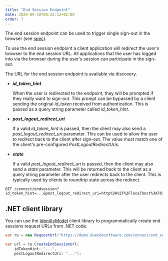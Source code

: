 ```yaml
---
title: "End Session Endpoint"
date: 2020-09-10T08:22:12+02:00
order: 7
---
```


The end session endpoint can be used to trigger single sign-out in the browser (see [spec](https://openid.net/specs/openid-connect-rpinitiated-1_0.html)).

To use the end session endpoint a client application will redirect the user's browser to the end session URL.
All applications that the user has logged into via the browser during the user's session can participate in the sign-out.

The URL for the end session endpoint is available via discovery.

* ***id_token_hint***

    When the user is redirected to the endpoint, they will be prompted if they really want to sign-out. 
    This prompt can be bypassed by a client sending the original *id_token* received from authentication.
    This is passed as a query string parameter called *id_token_hint*.

* ***post_logout_redirect_uri***

    If a valid *id_token_hint* is passed, then the client may also send a *post_logout_redirect_uri* parameter.
    This can be used to allow the user to redirect back to the client after sign-out.
    The value must match one of the client's pre-configured *PostLogoutRedirectUris*.

* ***state***

    If a valid *post_logout_redirect_uri* is passed, then the client may also send a *state* parameter.
    This will be returned back to the client as a query string parameter after the user redirects back to the client.
    This is typically used by clients to roundtrip state across the redirect.


```text
GET /connect/endsession?id_token_hint=...&post_logout_redirect_uri=http%3A%2F%2Flocalhost%3A7017%2Findex.html
```

## .NET client library
You can use the [IdentityModel](https://identitymodel.readthedocs.io) client library to programmatically create end sessions request URLs from .NET code. 

```cs
var ru = new RequestUrl("https://demo.duendesoftware.com/connect/end_session");

var url = ru.CreateEndSessionUrl(
    idTokenHint: "...",
    postLogoutRedirectUri: "...");
```
